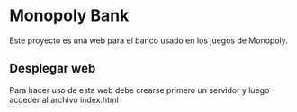 # Monopoly Bank

Este proyecto es una web para el banco usado en los juegos de Monopoly.

## Desplegar web

Para hacer uso de esta web debe crearse primero un servidor y luego acceder al archivo index.html